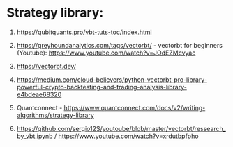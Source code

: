 # Strategy library:

1. https://qubitquants.pro/vbt-tuts-toc/index.html


1. https://greyhoundanalytics.com/tags/vectorbt/  - vectorbt for beginners (Youtube): https://www.youtube.com/watch?v=JOdEZMcvyac

1. https://vectorbt.dev/

1. https://medium.com/cloud-believers/python-vectorbt-pro-library-powerful-crypto-backtesting-and-trading-analysis-library-e4bdeae68320

1. Quantconnect - https://www.quantconnect.com/docs/v2/writing-algorithms/strategy-library

1. https://github.com/sergio12S/youtoube/blob/master/vectorbt/ressearch_by_vbt.ipynb / https://www.youtube.com/watch?v=xrdutbpfpho

